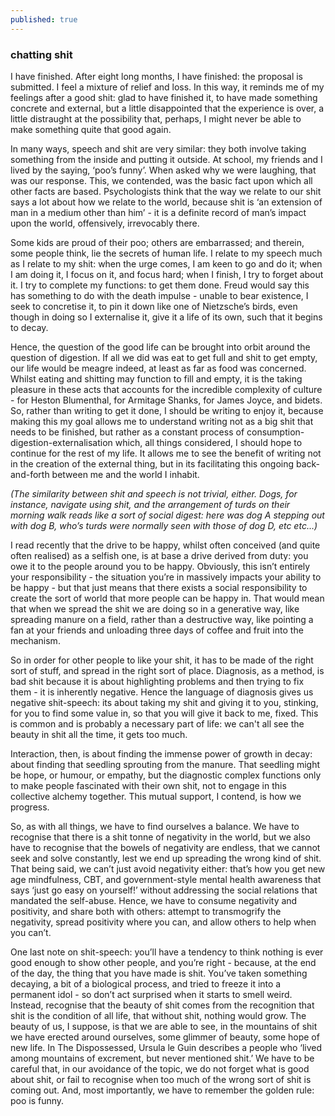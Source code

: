 ```yaml
---
published: true
---
```

### chatting shit
I have finished. After eight long months, I have finished: the proposal is submitted. I feel a mixture of relief and loss. In this way, it reminds me of my feelings after a good shit: glad to have finished it, to have made something concrete and external, but a little disappointed that the experience is over, a little distraught at the possibility that, perhaps, I might never be able to make something quite that good again.

In many ways, speech and shit are very similar: they both involve taking something from the inside and putting it outside. At school, my friends and I lived by the saying, ‘poo’s funny’. When asked why we were laughing, that was our response. This, we contended, was the basic fact upon which all other facts are based. Psychologists think that the way we relate to our shit says a lot about how we relate to the world, because shit is ‘an extension of man in a medium other than him’ - it is a definite record of man’s impact upon the world, offensively, irrevocably there. 

Some kids are proud of their poo; others are embarrassed; and therein, some people think, lie the secrets of human life. I relate to my speech much as I relate to my shit: when the urge comes, I am keen to go and do it; when I am doing it, I focus on it, and focus hard; when I finish, I try to forget about it. I try to complete my functions: to get them done. Freud would say this has something to do with the death impulse - unable to bear existence, I seek to concretise it, to pin it down like one of Nietzsche’s birds, even though in doing so I externalise it, give it a life of its own, such that it begins to decay.

Hence, the question of the good life can be brought into orbit around the question of digestion. If all we did was eat to get full and shit to get empty, our life would be meagre indeed, at least as far as food was concerned. Whilst eating and shitting may function to fill and empty, it is the taking pleasure in these acts that accounts for the incredible complexity of culture - for Heston Blumenthal, for Armitage Shanks, for James Joyce, and bidets. So, rather than writing to get it done, I should be writing to enjoy it, because making this my goal allows me to understand writing not as a big shit that needs to be finished, but rather as a constant process of consumption-digestion-externalisation which, all things considered, I should hope to continue for the rest of my life. It allows me to see the benefit of writing not in the creation of the external thing, but in its facilitating this ongoing back-and-forth between me and the world I inhabit.

_(The similarity between shit and speech is not trivial, either. Dogs, for instance, navigate using shit, and the arrangement of turds on their morning walk reads like a sort of social digest: here was dog A stepping out with dog B, who’s turds were normally seen with those of dog D, etc etc…)_

I read recently that the drive to be happy, whilst often conceived (and quite often realised) as a selfish one, is at base a drive derived from duty: you owe it to the people around you to be happy. Obviously, this isn’t entirely your responsibility - the situation you’re in massively impacts your ability to be happy - but that just means that there exists a social responsibility to create the sort of world that more people can be happy in. That would mean that when we spread the shit we are doing so in a generative way, like spreading manure on a field, rather than a destructive way, like pointing a fan at your friends and unloading three days of coffee and fruit into the mechanism.

So in order for other people to like your shit, it has to be made of the right sort of stuff, and spread in the right sort of place. Diagnosis, as a method, is bad shit because it is about highlighting problems and then trying to fix them - it is inherently negative. Hence the language of diagnosis gives us negative shit-speech: its about taking my shit and giving it to you, stinking, for you to find some value in, so that you will give it back to me, fixed. This is common and is probably a necessary part of life: we can't all see the beauty in shit all the time, it gets too much.

Interaction, then, is about finding the immense power of growth in decay: about finding that seedling sprouting from the manure. That seedling might be hope, or humour, or empathy, but the diagnostic complex functions only to make people fascinated with their own shit, not to engage in this collective alchemy together. This mutual support, I contend, is how we progress.

So, as with all things, we have to find ourselves a balance. We have to recognise that there is a shit tonne of negativity in the world, but we also have to recognise that the bowels of negativity are endless, that we cannot seek and solve constantly, lest we end up spreading the wrong kind of shit. That being said, we can’t just avoid negativity either: that’s how you get new age mindfulness, CBT, and government-style mental health awareness that says ‘just go easy on yourself!’ without addressing the social relations that mandated the self-abuse. Hence, we have to consume negativity and positivity, and share both with others: attempt to transmogrify the negativity, spread positivity where you can, and allow others to help when you can’t.

One last note on shit-speech: you’ll have a tendency to think nothing is ever good enough to show other people, and you’re right - because, at the end of the day, the thing that you have made is shit. You’ve taken something decaying, a bit of a biological process, and tried to freeze it into a permanent idol - so don’t act surprised when it starts to smell weird. Instead, recognise that the beauty of shit comes from the recognition that shit is the condition of all life, that without shit, nothing would grow. The beauty of us, I suppose, is that we are able to see, in the mountains of shit we have erected around ourselves, some glimmer of beauty, some hope of new life. In The Dispossessed, Ursula le Guin describes a people who ‘lived among mountains of excrement, but never mentioned shit.’ We have to be careful that, in our avoidance of the topic, we do not forget what is good about shit, or fail to recognise when too much of the wrong sort of shit is coming out. And, most importantly, we have to remember the golden rule: poo is funny.
